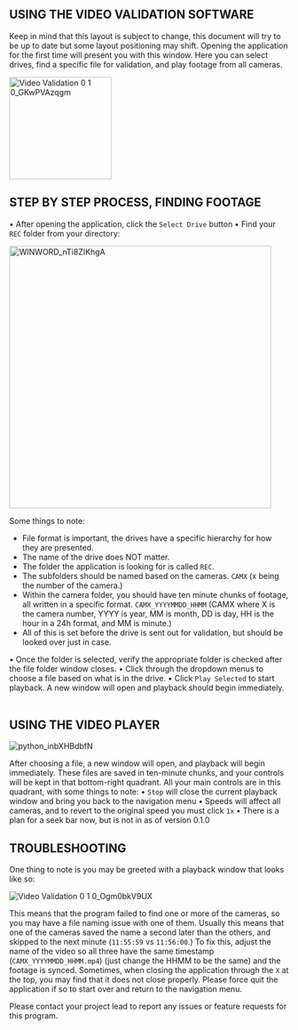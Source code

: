 ## USING THE VIDEO VALIDATION SOFTWARE

Keep in mind that this layout is subject to change, this document will try to be up to date but some layout positioning may shift.
Opening the application for the first time will present you with this window. Here you can select drives, find a specific file for validation, and play footage from all cameras.

 <img width="184" alt="Video Validation 0 1 0_GKwPVAzqgm" src="https://github.com/user-attachments/assets/e4eb31d3-00b2-4729-87ec-f833b24c92a2">

## STEP BY STEP PROCESS, FINDING FOOTAGE
•	After opening the application, click the `Select Drive` button
•	Find your `REC` folder from your directory: 

<img width="472" alt="WINWORD_nTi8ZIKhgA" src="https://github.com/user-attachments/assets/13ebe176-7030-4a3f-8673-dd2807686aea">


Some things to note:
-	File format is important, the drives have a specific hierarchy for how they are presented.
-	The name of the drive does NOT matter.
-	The folder the application is looking for is called `REC`.
-	The subfolders should be named based on the cameras. `CAMX` (x being the number of the camera.)
- Within the camera folder, you should have ten minute chunks of footage, all written in a specific format. `CAMX_YYYYMMDD_HHMM` (CAMX where X is the camera number, YYYY is year, MM is month, DD is day, HH is the hour in a 24h format, and MM is minute.)
- All of this is set before the drive is sent out for validation, but should be looked over just in case.

•	Once the folder is selected, verify the appropriate folder is checked after the file folder window closes.
•	Click through the dropdown menus to choose a file based on what is in the drive.
•	Click `Play Selected` to start playback. A new window will open and playback should begin immediately.
 
## USING THE VIDEO PLAYER

![python_inbXHBdbfN](https://github.com/user-attachments/assets/961c0129-908f-4fb3-8a52-573dcb4dd06c)

 
After choosing a file, a new window will open, and playback will begin immediately. These files are saved in ten-minute chunks, and your controls will be kept in that bottom-right quadrant. 
All your main controls are in this quadrant, with some things to note:
•	`Stop` will close the current playback window and bring you back to the navigation menu
•	Speeds will affect all cameras, and to revert to the original speed you must click `1x`
•	There is a plan for a seek bar now, but is not in as of version 0.1.0
 
## TROUBLESHOOTING
One thing to note is you may be greeted with a playback window that looks like so:  

![Video Validation 0 1 0_Ogm0bkV9UX](https://github.com/user-attachments/assets/15aa65c5-b1ef-4930-baf2-9461ecb45185)


This means that the program failed to find one or more of the cameras, so you may have a file naming issue with one of them. Usually this means that one of the cameras saved the name a second later than the others, and skipped to the next minute (`11:55:59` vs `11:56:00`.) To fix this, adjust the name of the video so all three have the same timestamp (`CAMX_YYYYMMDD_HHMM.mp4`) (just change the HHMM to be the same) and the footage is synced.
Sometimes, when closing the application through the `X` at the top, you may find that it does not close properly. Please force quit the application if so to start over and return to the navigation menu.

Please contact your project lead to report any issues or feature requests for this program. 

